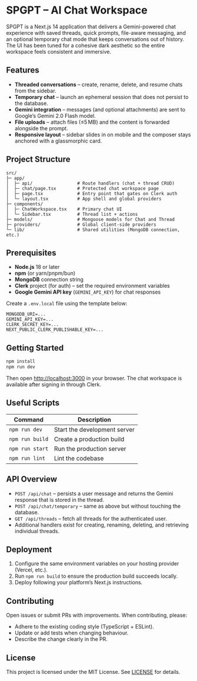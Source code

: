 # SPGPT – AI Chat Workspace

SPGPT is a Next.js 14 application that delivers a Gemini-powered chat experience with saved threads, quick prompts, file-aware messaging, and an optional temporary chat mode that keeps conversations out of history. The UI has been tuned for a cohesive dark aesthetic so the entire workspace feels consistent and immersive.

## Features
- **Threaded conversations** – create, rename, delete, and resume chats from the sidebar.
- **Temporary chat** – launch an ephemeral session that does not persist to the database.
- **Gemini integration** – messages (and optional attachments) are sent to Google’s Gemini 2.0 Flash model.
- **File uploads** – attach files (≤5 MB) and the content is forwarded alongside the prompt.
- **Responsive layout** – sidebar slides in on mobile and the composer stays anchored with a glassmorphic card.

## Project Structure
```
src/
├─ app/
│  ├─ api/                 # Route handlers (chat + thread CRUD)
│  ├─ chat/page.tsx        # Protected chat workspace page
│  ├─ page.tsx             # Entry point that gates on Clerk auth
│  └─ layout.tsx           # App shell and global providers
├─ components/
│  ├─ ChatWorkspace.tsx    # Primary chat UI
│  └─ Sidebar.tsx          # Thread list + actions
├─ models/                 # Mongoose models for Chat and Thread
├─ providers/              # Global client-side providers
└─ lib/                    # Shared utilities (MongoDB connection, etc.)
```

## Prerequisites
- **Node.js** 18 or later
- **npm** (or yarn/pnpm/bun)
- **MongoDB** connection string
- **Clerk** project (for auth) – set the required environment variables
- **Google Gemini API key** (`GEMINI_API_KEY`) for chat responses

Create a `.env.local` file using the template below:
```env
MONGODB_URI=...
GEMINI_API_KEY=...
CLERK_SECRET_KEY=...
NEXT_PUBLIC_CLERK_PUBLISHABLE_KEY=...
```

## Getting Started
```bash
npm install
npm run dev
```
Then open [http://localhost:3000](http://localhost:3000) in your browser. The chat workspace is available after signing in through Clerk.

## Useful Scripts
| Command         | Description                  |
|-----------------|------------------------------|
| `npm run dev`   | Start the development server |
| `npm run build` | Create a production build    |
| `npm run start` | Run the production server    |
| `npm run lint`  | Lint the codebase            |

## API Overview
- `POST /api/chat` – persists a user message and returns the Gemini response that is stored in the thread.
- `POST /api/chat/temporary` – same as above but without touching the database.
- `GET /api/threads` – fetch all threads for the authenticated user.
- Additional handlers exist for creating, renaming, deleting, and retrieving individual threads.

## Deployment
1. Configure the same environment variables on your hosting provider (Vercel, etc.).
2. Run `npm run build` to ensure the production build succeeds locally.
3. Deploy following your platform’s Next.js instructions.

## Contributing
Open issues or submit PRs with improvements. When contributing, please:
- Adhere to the existing coding style (TypeScript + ESLint).
- Update or add tests when changing behaviour.
- Describe the change clearly in the PR.

## License
This project is licensed under the MIT License. See [LICENSE](LICENSE) for details.
